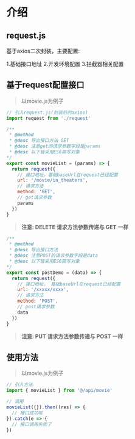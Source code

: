 # 介绍

## request.js

基于axios二次封装，主要配置:

1.基础接口地址
2.开发环境配置
3.拦截器相关配置

## 基于request配置接口

> 以movie.js为例子
```js
// 引入request.js(封装后的axios)
import request from './request'

/**
 * @method
 * @desc 导出接口方法 GET
 * @desc 注意get的请求参数字段是params
 * @desc 以下皆采用ES6简写对象
*/
export const movieList = (params) => {
  return request({
    // 接口地址，基础baseUrl在request已经配置
    url: '/movie/in_theaters',
    // 请求方法
    method: 'GET',
    // get请求参数
    params
  })
}
```
> **注意: DELETE 请求方法参数传递与 GET 一样**

```js
/**
 * @method 
 * @desc 导出接口方法
 * @desc 注意POST的请求参数字段是data
 * @desc 以下皆采用ES6简写对象
*/
export const postDemo = (data) => {
  return request({
    // 接口地址， 基础baseUrl在request已经配置
    url: '/xxxxx/xxxx',
    // 请求方法
    method: 'POST',
    // post请求参数
    data
  })
}
```
> **注意: PUT 请求方法参数传递与 POST 一样**

## 使用方法

> 以movie.js为例子
```js
// 引入方法
import { movieList } from '@/api/movie'

// 调用
movieList({}).then((res) => {
  // 接口成功啦
}).catch(e => {
  // 接口调用失败了
})

```